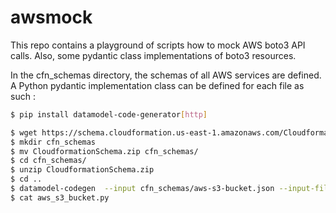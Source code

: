 # awsmock
This repo contains a playground of scripts how to mock AWS boto3 API calls.
Also, some pydantic class implementations of boto3 resources.

In the cfn_schemas directory, the schemas of all AWS services are defined.  A Python pydantic implementation class can be defined for each file as such :

```bash
$ pip install datamodel-code-generator[http]

$ wget https://schema.cloudformation.us-east-1.amazonaws.com/CloudformationSchema.zip
$ mkdir cfn_schemas
$ mv CloudformationSchema.zip cfn_schemas/
$ cd cfn_schemas/
$ unzip CloudformationSchema.zip
$ cd ..
$ datamodel-codegen  --input cfn_schemas/aws-s3-bucket.json --input-file-type jsonschema --output aws_s3_bucket.py
$ cat aws_s3_bucket.py
```

